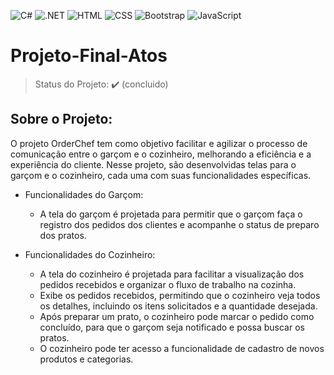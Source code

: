 ![C#](https://img.shields.io/badge/C%23-239120?style=for-the-badge&logo=c-sharp&logoColor=white)
![.NET](https://img.shields.io/badge/.NET-5C2D91?style=for-the-badge&logo=.net&logoColor=white)
![HTML](https://img.shields.io/badge/HTML5-E34F26?style=for-the-badge&logo=html5&logoColor=white)
![CSS](https://img.shields.io/badge/CSS3-1572B6?style=for-the-badge&logo=css3&logoColor=white)
![Bootstrap](https://img.shields.io/badge/Bootstrap-563D7C?style=for-the-badge&logo=bootstrap&logoColor=white)
![JavaScript](https://img.shields.io/badge/JavaScript-323330?style=for-the-badge&logo=javascript&logoColor=F7DF1E)


# Projeto-Final-Atos
> Status do Projeto: :heavy_check_mark: (concluido)

## Sobre o Projeto:
O projeto OrderChef tem como objetivo facilitar e agilizar o processo de comunicação entre o garçom e o cozinheiro, melhorando a eficiência e a experiência do cliente. Nesse projeto, são desenvolvidas telas para o garçom e o cozinheiro, cada uma com suas funcionalidades específicas.

- Funcionalidades do Garçom:
  - A tela do garçom é projetada para permitir que o garçom faça o registro dos pedidos dos clientes e acompanhe o status de preparo dos pratos.

- Funcionalidades do Cozinheiro:
  - A tela do cozinheiro é projetada para facilitar a visualização dos pedidos recebidos e organizar o fluxo de trabalho na cozinha.
  - Exibe os pedidos recebidos, permitindo que o cozinheiro veja todos os detalhes, incluindo os itens solicitados e a quantidade desejada.
  - Após preparar um prato, o cozinheiro pode marcar o pedido como concluído, para que o garçom seja notificado e possa buscar os pratos.
  - O cozinheiro pode ter acesso a funcionalidade de cadastro de novos produtos e categorias.
